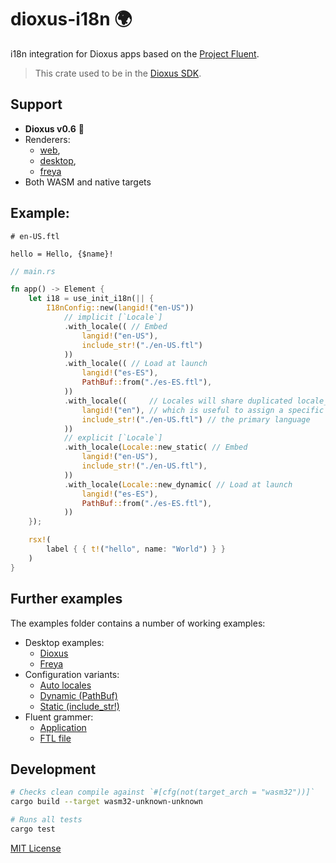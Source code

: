 # dioxus-i18n 🌍

i18n integration for Dioxus apps based on the [Project Fluent](https://github.com/projectfluent/fluent-rs).

> This crate used to be in the [Dioxus SDK](https://github.com/DioxusLabs/sdk).

## Support

- **Dioxus v0.6** 🧬
- Renderers:
  - [web](https://dioxuslabs.com/learn/0.6/guides/web/),
  - [desktop](https://dioxuslabs.com/learn/0.6/guides/desktop/),
  - [freya](https://github.com/marc2332/freya)
- Both WASM and native targets

## Example:

```ftl
# en-US.ftl

hello = Hello, {$name}!
```

```rs
// main.rs

fn app() -> Element {
    let i18 = use_init_i18n(|| {
        I18nConfig::new(langid!("en-US"))
            // implicit [`Locale`]
            .with_locale(( // Embed
                langid!("en-US"),
                include_str!("./en-US.ftl")
            ))
            .with_locale(( // Load at launch
                langid!("es-ES"),
                PathBuf::from("./es-ES.ftl"),
            ))
            .with_locale((     // Locales will share duplicated locale_resources
                langid!("en"), // which is useful to assign a specific region for
                include_str!("./en-US.ftl") // the primary language
            ))
            // explicit [`Locale`]
            .with_locale(Locale::new_static( // Embed
                langid!("en-US"),
                include_str!("./en-US.ftl"),
            ))
            .with_locale(Locale::new_dynamic( // Load at launch
                langid!("es-ES"),
                PathBuf::from("./es-ES.ftl"),
            ))
    });

    rsx!(
        label { { t!("hello", name: "World") } }
    )
}
```

## Further examples

The examples folder contains a number of working examples:

* Desktop examples:
  * [Dioxus](./examples/dioxus-desktop.rs)
  * [Freya](./examples/freya.rs)
* Configuration variants:
  * [Auto locales](./examples/config-auto-locales.rs)
  * [Dynamic (PathBuf)](./examples/config-dynamic-pathbuf.rs)
  * [Static (include_str!)](./examples/config-static-includestr.rs)
* Fluent grammer:
  * [Application](./examples/fluent-grammar.rs)
  * [FTL file](./examples/data/fluent/en.ftl)

## Development

```bash
# Checks clean compile against `#[cfg(not(target_arch = "wasm32"))]`
cargo build --target wasm32-unknown-unknown

# Runs all tests
cargo test
```

[MIT License](./LICENSE.md)
